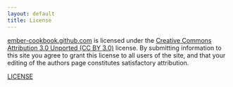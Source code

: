 ```yaml
---
layout: default
title: License
---
```


[ember-cookbook.github.com](http://ember-cookbook.github.com) is licensed under the [Creative Commons Attribution 3.0 Unported (CC BY 3.0)](http://creativecommons.org/licenses/by/3.0/) license. By submitting information to this site you agree to grant this license to all users of the site, and that your editing of the authors page constitutes satisfactory attribution.

[LICENSE](/LICENSE-CC-BY)
